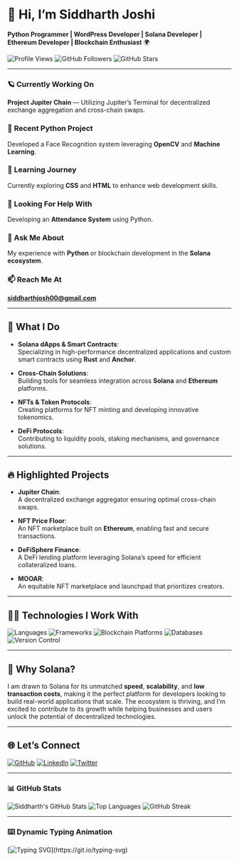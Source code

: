 # 🚀 **Hi, I’m Siddharth Joshi**  
**Python Programmer | WordPress Developer | Solana Developer | Ethereum Developer | Blockchain Enthusiast** 🌍

![Profile Views](https://komarev.com/ghpvc/?username=Siddharth594&color=blueviolet&style=flat-square)
![GitHub Followers](https://img.shields.io/github/followers/Siddharth594?style=social)
![GitHub Stars](https://img.shields.io/github/stars/Siddharth594?style=social)

---

### 🪐 **Currently Working On**  
**Project Jupiter Chain** — Utilizing Jupiter’s Terminal for decentralized exchange aggregation and cross-chain swaps.

### 🔭 **Recent Python Project**  
Developed a Face Recognition system leveraging **OpenCV** and **Machine Learning**.

### 🌱 **Learning Journey**  
Currently exploring **CSS** and **HTML** to enhance web development skills.

### 🤝 **Looking For Help With**  
Developing an **Attendance System** using Python.

### 💬 **Ask Me About**  
My experience with **Python** or blockchain development in the **Solana ecosystem**.

### 📫 **Reach Me At**  
**siddharthjosh00@gmail.com**

---

## 🔨 **What I Do**

- **Solana dApps & Smart Contracts**:  
  Specializing in high-performance decentralized applications and custom smart contracts using **Rust** and **Anchor**.

- **Cross-Chain Solutions**:  
  Building tools for seamless integration across **Solana** and **Ethereum** platforms.

- **NFTs & Token Protocols**:  
  Creating platforms for NFT minting and developing innovative tokenomics.

- **DeFi Protocols**:  
  Contributing to liquidity pools, staking mechanisms, and governance solutions.

---

## 🔥 **Highlighted Projects**

- **Jupiter Chain**:  
  A decentralized exchange aggregator ensuring optimal cross-chain swaps.

- **NFT Price Floor**:  
  An NFT marketplace built on **Ethereum**, enabling fast and secure transactions.

- **DeFiSphere Finance**:  
  A DeFi lending platform leveraging Solana’s speed for efficient collateralized loans.

- **MOOAR**:  
  An equitable NFT marketplace and launchpad that prioritizes creators.

---

## 🧑‍💻 **Technologies I Work With**

![Languages](https://skillicons.dev/icons?i=rust,js,ts,py,solidity)
![Frameworks](https://skillicons.dev/icons?i=react,nextjs,anchor,ethers,web3)
![Blockchain Platforms](https://skillicons.dev/icons?i=solana,ethereum,polkadot)
![Databases](https://skillicons.dev/icons?i=postgres,mongodb)
![Version Control](https://skillicons.dev/icons?i=git,github,gitlab)

---

## 🌟 **Why Solana?**

I am drawn to Solana for its unmatched **speed**, **scalability**, and **low transaction costs**, making it the perfect platform for developers looking to build real-world applications that scale. The ecosystem is thriving, and I’m excited to contribute to its growth while helping businesses and users unlock the potential of decentralized technologies.

---

## 🌐 **Let’s Connect**

[![GitHub](https://img.shields.io/badge/GitHub-100000?style=flat&logo=github&logoColor=white)](https://github.com/Siddharth594)
[![LinkedIn](https://img.shields.io/badge/LinkedIn-0A66C2?style=flat&logo=linkedin&logoColor=white)](https://www.linkedin.com/in/siddharth-joshi)
[![Twitter](https://img.shields.io/badge/Twitter-1DA1F2?style=flat&logo=twitter&logoColor=white)](https://twitter.com/SiddharthJoshi)

---

### 📊 **GitHub Stats**

![Siddharth's GitHub Stats](https://github-readme-stats.vercel.app/api?username=Siddharth594&show_icons=true&theme=radical)
![Top Languages](https://github-readme-stats.vercel.app/api/top-langs/?username=Siddharth594&layout=compact&theme=radical)
![GitHub Streak](https://github-readme-streak-stats.herokuapp.com/?user=Siddharth594&theme=radical)

---

### ⌨️ **Dynamic Typing Animation**

[![Typing SVG](https://readme-typing-svg.demolab.com/?lines=Welcome+to+my+GitHub+Profile!;I+am+a+Python+Developer;Blockchain+Enthusiast+and+more...)](https://git.io/typing-svg)
